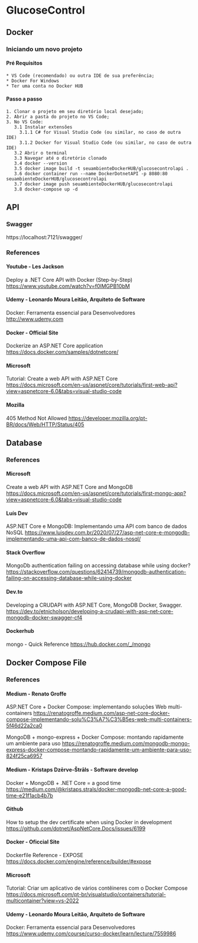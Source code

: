 # GlucoseControl

## Docker

### Iniciando um novo projeto

  #### Pré Requisitos

    * VS Code (recomendado) ou outra IDE de sua preferência;
    * Docker For Windows
    * Ter uma conta no Docker HUB

  #### Passo a passo

    1. Clonar o projeto em seu diretório local desejado;
    2. Abrir a pasta do projeto no VS Code;
    3. No VS Code:
       3.1 Instalar extensões
         3.1.1 C# for Visual Studio Code (ou similar, no caso de outra IDE)
         3.1.2 Docker for Visual Studio Code (ou similar, no caso de outra IDE)
       3.2 Abrir o terminal
       3.3 Navegar até o diretório clonado
       3.4 docker --version
       3.5 docker image build -t seuambienteDockerHUB/glucosecontrolapi .
       3.6 docker container run --name DockerDotnetAPI -p 8080:80 seuambienteDockerHUB/glucosecontrolapi
       3.7 docker image push seuambienteDockerHUB/glucosecontrolapi
       3.8 docker-compose up -d

## API

### Swagger
https://localhost:7121/swagger/

### References

#### Youtube - Les Jackson
Deploy a .NET Core API with Docker (Step-by-Step)
https://www.youtube.com/watch?v=f0lMGPB10bM

#### Udemy - Leonardo Moura Leitão, Arquiteto de Software
Docker: Ferramenta essencial para Desenvolvedores
http://www.udemy.com

#### Docker - Official Site
Dockerize an ASP.NET Core application
https://docs.docker.com/samples/dotnetcore/

#### Microsoft
Tutorial: Create a web API with ASP.NET Core
https://docs.microsoft.com/en-us/aspnet/core/tutorials/first-web-api?view=aspnetcore-6.0&tabs=visual-studio-code

#### Mozilla
405 Method Not Allowed
https://developer.mozilla.org/pt-BR/docs/Web/HTTP/Status/405

## Database

### References

#### Microsoft
Create a web API with ASP.NET Core and MongoDB
https://docs.microsoft.com/en-us/aspnet/core/tutorials/first-mongo-app?view=aspnetcore-6.0&tabs=visual-studio-code

#### Luís Dev
ASP.NET Core e MongoDB: Implementando uma API com banco de dados NoSQL
https://www.luisdev.com.br/2020/07/27/asp-net-core-e-mongodb-implementando-uma-api-com-banco-de-dados-nosql/

#### Stack Overflow
MongoDb authentication failing on accessing database while using docker?
https://stackoverflow.com/questions/62414739/mongodb-authentication-failing-on-accessing-database-while-using-docker

#### Dev.to
Developing a CRUDAPI with ASP.NET Core, MongoDB Docker, Swagger.
https://dev.to/etnicholson/developing-a-crudapi-with-asp-net-core-mongodb-docker-swagger-cf4

#### Dockerhub
mongo - Quick Reference
https://hub.docker.com/_/mongo

## Docker Compose File

### References

#### Medium - Renato Groffe
ASP.NET Core + Docker Compose: implementando soluções Web multi-containers
https://renatogroffe.medium.com/asp-net-core-docker-compose-implementando-solu%C3%A7%C3%B5es-web-multi-containers-5f46d22a2ca0

MongoDB + mongo-express + Docker Compose: montando rapidamente um ambiente para uso
https://renatogroffe.medium.com/mongodb-mongo-express-docker-compose-montando-rapidamente-um-ambiente-para-uso-824f25ca6957

#### Medium - Kristaps Dzērve-Štrāls - Software develop
Docker + MongoDB + .NET Core = a good time
https://medium.com/@kristaps.strals/docker-mongodb-net-core-a-good-time-e21f1acb4b7b


#### Github
How to setup the dev certificate when using Docker in development
https://github.com/dotnet/AspNetCore.Docs/issues/6199

#### Docker - Oficcial Site
Dockerfile Reference - EXPOSE
https://docs.docker.com/engine/reference/builder/#expose

#### Microsoft
Tutorial: Criar um aplicativo de vários contêineres com o Docker Compose
https://docs.microsoft.com/pt-br/visualstudio/containers/tutorial-multicontainer?view=vs-2022

#### Udemy - Leonardo Moura Leitão, Arquiteto de Software
Docker: Ferramenta essencial para Desenvolvedores
https://www.udemy.com/course/curso-docker/learn/lecture/7559986